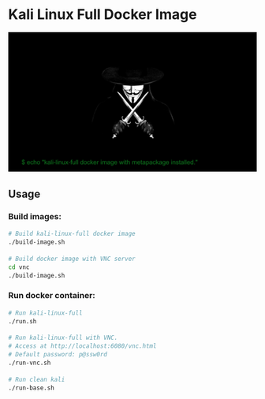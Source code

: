 #  Kali Linux Full Docker Image

![Kali image with kali-linux-full metapackage installed.](v.jpg)

## Usage

### Build images:

```sh
# Build kali-linux-full docker image
./build-image.sh

# Build docker image with VNC server
cd vnc
./build-image.sh
```

### Run docker container:

```sh
# Run kali-linux-full
./run.sh

# Run kali-linux-full with VNC. 
# Access at http://localhost:6080/vnc.html
# Default password: p@ssw0rd
./run-vnc.sh

# Run clean kali
./run-base.sh
```

